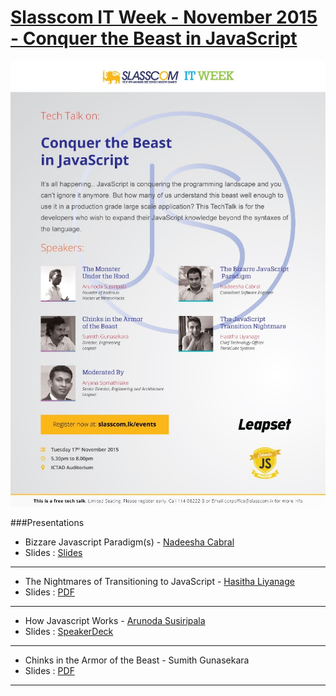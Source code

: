 [Slasscom IT Week - November 2015 - Conquer the Beast in JavaScript](http://j.mp/1MRZ8Xz)
==================

![jsReload](https://raw.githubusercontent.com/CMBJS/Meetups/master/Nov%20-%202015/itweek.jpg)

###Presentations


* Bizzare Javascript Paradigm(s) - [Nadeesha Cabral](https://twitter.com/ncthis)
* Slides : [Slides](http://slides.com/nadeeshacabral/deck-5#/)

----

* The Nightmares of Transitioning to JavaScript  - [Hasitha Liyanage](https://twitter.com/h_liyan)
* Slides : [PDF](https://raw.githubusercontent.com/CMBJS/Meetups/master/Nov%20-%202015/2015-11-17-SLASCOM-JavaScript.pdf)

----
* How Javascript Works - [Arunoda Susiripala](https://twitter.com/arunoda)
* Slides : [SpeakerDeck](https://speakerdeck.com/arunoda/how-javascript-works)

----

* Chinks in the Armor of the Beast - Sumith Gunasekara
* Slides : [PDF](https://raw.githubusercontent.com/CMBJS/Meetups/master/Nov%20-%202015/Sumith-Presentation.pdf)

----



